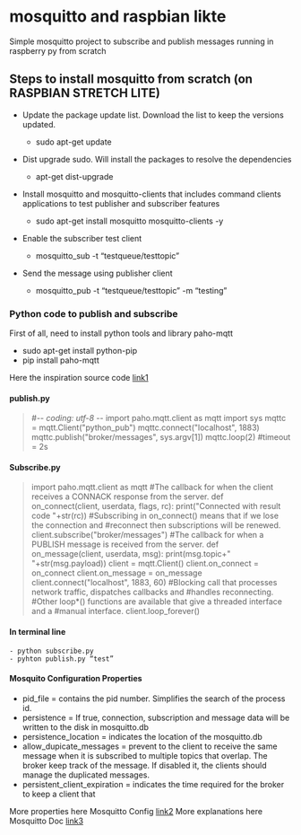 # mosquitto and raspbian likte
Simple mosquitto project to subscribe and publish messages running in raspberry py from scratch

## Steps to install mosquitto from scratch (on RASPBIAN STRETCH LITE)

- Update the package update list. Download the list to keep the versions updated.
	- sudo apt-get update

- Dist upgrade sudo. Will install the packages to resolve the dependencies
	- apt-get dist-upgrade

- Install mosquitto and mosquitto-clients that includes command clients applications to test publisher and subscriber features
	- sudo apt-get install mosquitto mosquitto-clients -y
	
- Enable the subscriber test client
	- mosquitto_sub -t “testqueue/testtopic”

- Send the message using publisher client
	- mosquitto_pub -t “testqueue/testtopic” -m “testing”

### Python code to publish and subscribe

First of all, need to install python tools and library paho-mqtt
- sudo apt-get install python-pip
- pip install paho-mqtt


Here the inspiration source code [link1](www.eclipse.org/paho/clients/python/)

#### publish.py
> #-*- coding: utf-8 -*-
> import paho.mqtt.client as mqtt
> import sys
> mqttc = mqtt.Client("python_pub")
> mqttc.connect("localhost", 1883)
> mqttc.publish("broker/messages", sys.argv[1])
> mqttc.loop(2) #timeout = 2s

#### Subscribe.py
> import paho.mqtt.client as mqtt
> #The callback for when the client receives a CONNACK response from the server.
> def on_connect(client, userdata, flags, rc):
>    print("Connected with result code "+str(rc))
>    #Subscribing in on_connect() means that if we lose the connection and
>    #reconnect then subscriptions will be renewed.
>    client.subscribe("broker/messages")
> #The callback for when a PUBLISH message is received from the server.
> def on_message(client, userdata, msg):
>     print(msg.topic+" "+str(msg.payload))
> client = mqtt.Client()
> client.on_connect = on_connect
> client.on_message = on_message
> client.connect("localhost", 1883, 60)
> #Blocking call that processes network traffic, dispatches callbacks and
> #handles reconnecting.
> #Other loop*() functions are available that give a threaded interface and a
> #manual interface.
> client.loop_forever()

#### In terminal line
	- python subscribe.py
	- pyhton publish.py “test”

#### Mosquito Configuration Properties 

- pid_file = contains the pid number. Simplifies the search of the process id.
- persistence = If true, connection, subscription and message data will be 
		written to the disk in mosquitto.db
- persistence_location = indicates the location of the mosquitto.db 
- allow_dupicate_messages = prevent to the client to receive the same message
		when it is subscribed to multiple topics that overlap. 
		The broker keep track of the message.
		If disabled it, the clients should manage the duplicated messages.
- persistent_client_expiration = indicates the time required for the broker to keep a client that 
	
More properties here Mosquitto Config [link2](https://mosquitto.org/man/mosquitto-conf-5.html)
More explanations here Mosquitto Doc [link3](https://mosquitto.org/man/mqtt-7.html)

